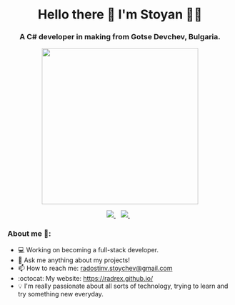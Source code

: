 <h1 align='center'>
  Hello there 👋 I'm Stoyan 👨‍💻
</h1>

<h3 align='center'>
  A C# developer in making from Gotse Devchev, Bulgaria.
</h3>

<p align='center'>
  <a href="#"><img src="https://github-readme-stats.vercel.app/api?username=stoyantsiparov&show_icons=true&count_private=true&theme=darcula" width="350"></a>
</p>

<p align='center'>
  <a href="mailto:f1renix00@gmail.com">
    <img src="https://img.shields.io/badge/Gmail-D14836?style=for-the-badge&logo=gmail&logoColor=white" />        
  </a>&nbsp;&nbsp;
  <a href="https://stackoverflow.com/users/21890533/stoyan-tsiparov">
    <img src="https://img.shields.io/badge/Stack_Overflow-FE7A16?style=for-the-badge&logo=stack-overflow&logoColor=white" />        
  </a>&nbsp;&nbsp;
</p>

<h3>About me 👻:</h3>

- 💻 Working on becoming a full-stack developer.
- 💬 Ask me anything about my projects!
- 📫 How to reach me: radostinv.stoychev@gmail.com
- :octocat: My website: https://radrex.github.io/
- 💡 I'm really passionate about all sorts of technology, trying to learn and try something new everyday.
